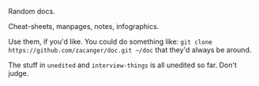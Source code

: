 Random docs.

Cheat-sheets, manpages, notes, infographics.

Use them, if you'd like. You could do something like:
`git clone https://github.com/zacanger/doc.git ~/doc` that they'd always be around.

The stuff in `unedited` and `interview-things` is all unedited so far. Don't judge.


